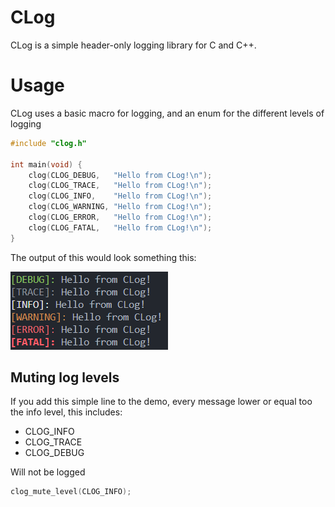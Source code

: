# CLog
CLog is a simple header-only logging library for C and C++.

# Usage
CLog uses a basic macro for logging, and an enum for the different levels of logging
```C
#include "clog.h"

int main(void) {
    clog(CLOG_DEBUG,   "Hello from CLog!\n");
    clog(CLOG_TRACE,   "Hello from CLog!\n");
    clog(CLOG_INFO,    "Hello from CLog!\n");
    clog(CLOG_WARNING, "Hello from CLog!\n");
    clog(CLOG_ERROR,   "Hello from CLog!\n");
    clog(CLOG_FATAL,   "Hello from CLog!\n");
}
```

The output of this would look something this:

![Demo output](img/demo-output.png)

## Muting log levels
If you add this simple line to the demo, every message lower or equal too the info level, this includes:
 - CLOG_INFO
 - CLOG_TRACE
 - CLOG_DEBUG
 
Will not be logged
```C 
clog_mute_level(CLOG_INFO);
```